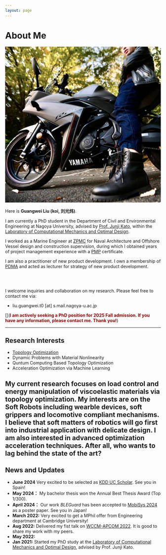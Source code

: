 ```yaml
---
layout: page
---
```


# About Me

<img src="bike_lgw.jpg" class="floatpic">

Here is **Guangwei Liu (koi, 刘光炜)**.<br>

I am currently a PhD student in the Department of Civil and Environmental Engineering at Nagoya University, advised by [Prof. Junji Kato](https://profs.provost.nagoya-u.ac.jp/html/100010137_ja.html), within the [Laboratory of Computational Mechanics and Optimal Design](https://www.nuopt.org/). 

I worked as a Marine Engineer at [ZPMC](https://www.zpmc.com/) for Naval Architecture and Offshore Vessel design and construction supervision, during which I obtained years of project management experience with a [PMP](https://www.pmi.org/certifications/project-management-pmp) certificate.

I am also a practitioner of new product development. I own a membership of [PDMA](https://www.pdma.org/) and acted as lecturer for strategy of new product development.

<br><br>

I welcome inquiries and collaboration on my research. Please feel free to contact me via:
 - liu.guangwei.t0 [at] s.mail.nagoya-u.ac.jp

[](**<font color="#990000">I am actively seeking a PhD position for 2025 Fall admission. If you have any information, please contact me. Thank you!</font>**) 

---

## Research Interests

- [Topology Optimization](https://scholar.google.com/scholar?hl=en&as_sdt=0%2C5&q=topology+optimization&btnG=)
- Dynamic Problems with Material Nonlinearity
- Quntum Computing Based Topology Optimization
- Acceleration Optimization via Machine Learning

My current research focuses on load control and energy manipulation of viscoelastic materials via topology optimization. My interests are on the Soft Robots including wearble devices, soft grippers and locomotive compliant mechanisms. I believe that soft matters of robotics will go first into industrial application with delicate design. 
I am also interested in advanced optimization acceleration techniques. After all, who wants to lag behind the state of the art?
---

## News and Updates

- **June 2024** Very excited to be selected as [KDD UC Scholar](https://kdd2024.kdd.org/undergraduate-consortium/). See you in Spain!
- **May 2024：** My bachelor thesis won the Annual Best Thesis Award (Top 1/300).
- **April 2024：** Our work *BLEGuard* has been accepted to [MobiSys 2024](https://www.sigmobile.org/mobisys/2024/) as a poster paper. See you in Japan!
- **March 2022:** Very excited to get a MPhil offer from Engineering department at Cambridge University!
- **Aug 2022:** Delivered my fist talk on [WCCM-APCOM 2022](https://www.wccm2022.org/). It is good to share my work with my peers.
- **May 2022:**
- **Jan 2021:** Started my PhD study at the [Laboratory of Computational Mechanics and Optimal Design](https://www.nuopt.org/), advised by Prof. Junji Kato.

